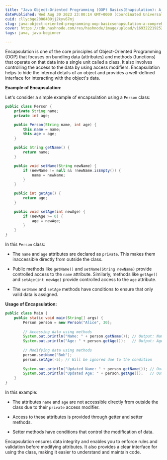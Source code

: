 ```yaml
---
title: "Java Object-Oriented Programming (OOP) Basics(Enapsulation): A Comprehensive Guide"
datePublished: Wed Aug 30 2023 23:00:14 GMT+0000 (Coordinated Universal Time)
cuid: cllycbge2000409jj2kyv67mj
slug: java-object-oriented-programming-oop-basicsenapsulation-a-comprehensive-guide
cover: https://cdn.hashnode.com/res/hashnode/image/upload/v1693222192524/f2bed30e-56e8-4c41-b0df-eb703d59fea2.png
tags: java, java-beginner

---
```


Encapsulation is one of the core principles of Object-Oriented Programming (OOP) that focuses on bundling data (attributes) and methods (functions) that operate on that data into a single unit called a class. It also involves controlling the access to the data by using access modifiers. Encapsulation helps to hide the internal details of an object and provides a well-defined interface for interacting with the object's data.

**Example of Encapsulation:**

Let's consider a simple example of encapsulation using a `Person` class:

```java
public class Person {
    private String name;
    private int age;

    public Person(String name, int age) {
        this.name = name;
        this.age = age;
    }

    public String getName() {
        return name;
    }

    public void setName(String newName) {
        if (newName != null && !newName.isEmpty()) {
            name = newName;
        }
    }

    public int getAge() {
        return age;
    }

    public void setAge(int newAge) {
        if (newAge >= 0) {
            age = newAge;
        }
    }
}
```

In this `Person` class:

* The `name` and `age` attributes are declared as `private`. This makes them inaccessible directly from outside the class.
    
* Public methods like `getName()` and `setName(String newName)` provide controlled access to the `name` attribute. Similarly, methods like `getAge()` and `setAge(int newAge)` provide controlled access to the `age` attribute.
    
* The `setName` and `setAge` methods have conditions to ensure that only valid data is assigned.
    

**Usage of Encapsulation:**

```java
public class Main {
    public static void main(String[] args) {
        Person person = new Person("Alice", 30);
        
        // Accessing data using methods
        System.out.println("Name: " + person.getName()); // Output: Name: Alice
        System.out.println("Age: " + person.getAge());   // Output: Age: 30
        
        // Modifying data using methods
        person.setName("Bob");
        person.setAge(-5); // Will be ignored due to the condition
        
        System.out.println("Updated Name: " + person.getName()); // Output: Updated Name: Bob
        System.out.println("Updated Age: " + person.getAge());   // Output: Updated Age: 30
    }
}
```

In this example:

* The attributes `name` and `age` are not accessible directly from outside the class due to their `private` access modifier.
    
* Access to these attributes is provided through getter and setter methods.
    
* Setter methods have conditions that control the modification of data.
    

Encapsulation ensures data integrity and enables you to enforce rules and validation before modifying attributes. It also provides a clear interface for using the class, making it easier to understand and maintain code.